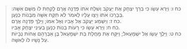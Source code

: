 
> כח ו: וַיַּרְא עֵשָׂו כִּי בֵרַךְ יִצְחָק אֶת יַעֲקֹב וְשִׁלַּח אֹתוֹ פַּדֶּנָה אֲרָם לָקַחַת לוֹ מִשָּׁם אִשָּׁה:  בְּבָרְכוֹ אֹתוֹ וַיְצַו עָלָיו לֵאמֹר לֹא תִקַּח אִשָּׁה מִבְּנוֹת כְּנָעַן.  
> כח ז: וַיִּשְׁמַע יַעֲקֹב אֶל אָבִיו וְאֶל אִמּוֹ; וַיֵּלֶךְ פַּדֶּנָה אֲרָם.  
> כח ח: וַיַּרְא עֵשָׂו כִּי רָעוֹת בְּנוֹת כְּנָעַן בְּעֵינֵי יִצְחָק אָבִיו.  
> כח ט: וַיֵּלֶךְ עֵשָׂו אֶל יִשְׁמָעֵאל; וַיִּקַּח אֶת מָחֲלַת בַּת יִשְׁמָעֵאל בֶּן אַבְרָהָם אֲחוֹת נְבָיוֹת עַל נָשָׁיו לוֹ לְאִשָּׁה.  


